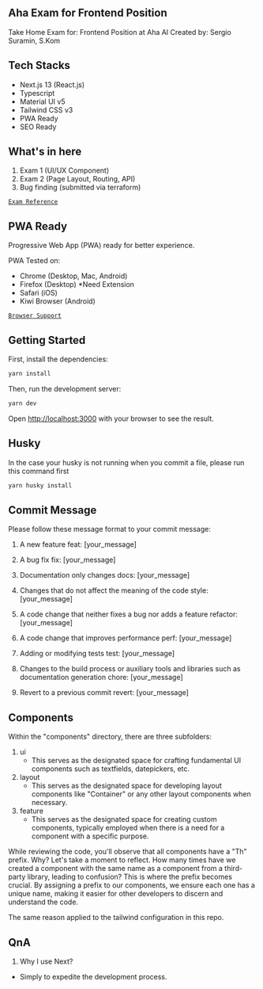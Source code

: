 ## Aha Exam for Frontend Position

Take Home Exam for: Frontend Position at Aha AI
Created by: Sergio Suramin, S.Kom

## Tech Stacks

- Next.js 13 (React.js)
- Typescript
- Material UI v5
- Tailwind CSS v3
- PWA Ready
- SEO Ready

## What's in here

1. Exam 1 (UI/UX Component)
2. Exam 2 (Page Layout, Routing, API)
3. Bug finding (submitted via terraform)

[`Exam Reference`](https://rootdomain.notion.site/Pre-Interview-Information-9c4a3cd26c054c41bc64f0565c827163?p=ac3dd8a3474542899d49efb894672246&pm=s)

## PWA Ready

Progressive Web App (PWA) ready for better experience.

PWA Tested on:

- Chrome (Desktop, Mac, Android)
- Firefox (Desktop) \*Need Extension
- Safari (iOS)
- Kiwi Browser (Android)

[`Browser Support`](https://developer.mozilla.org/en-US/docs/Web/Progressive_web_apps/Guides/Making_PWAs_installable)

## Getting Started

First, install the dependencies:

```bash
yarn install
```

Then, run the development server:

```bash
yarn dev
```

Open [http://localhost:3000](http://localhost:3000) with your browser to see the result.

## Husky

In the case your husky is not running when you commit a file, please run this command first

```bash
yarn husky install
```

## Commit Message

Please follow these message format to your commit message:

1. A new feature
   feat: [your_message]

2. A bug fix
   fix: [your_message]

3. Documentation only changes
   docs: [your_message]

4. Changes that do not affect the meaning of the code
   style: [your_message]

5. A code change that neither fixes a bug nor adds a feature
   refactor: [your_message]

6. A code change that improves performance
   perf: [your_message]

7. Adding or modifying tests
   test: [your_message]

8. Changes to the build process or auxiliary tools and libraries such as documentation generation
   chore: [your_message]

9. Revert to a previous commit
   revert: [your_message]

## Components

Within the "components" directory, there are three subfolders:

1. ui
   - This serves as the designated space for crafting fundamental UI components such as textfields, datepickers, etc.
2. layout
   - This serves as the designated space for developing layout components like "Container" or any other layout components when necessary.
3. feature
   - This serves as the designated space for creating custom components, typically employed when there is a need for a component with a specific purpose.

While reviewing the code, you'll observe that all components have a "Th" prefix. Why? Let's take a moment to reflect. How many times have we created a component with the same name as a component from a third-party library, leading to confusion? This is where the prefix becomes crucial. By assigning a prefix to our components, we ensure each one has a unique name, making it easier for other developers to discern and understand the code.

The same reason applied to the tailwind configuration in this repo.

## QnA

1. Why I use Next?

- Simply to expedite the development process.
